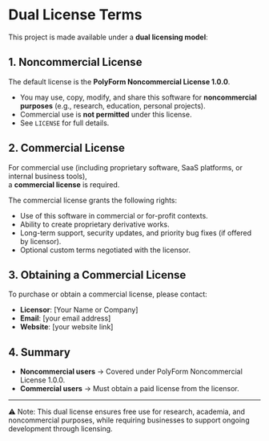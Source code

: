 # Dual License Terms

This project is made available under a **dual licensing model**:

## 1. Noncommercial License
The default license is the **PolyForm Noncommercial License 1.0.0**.  
- You may use, copy, modify, and share this software for **noncommercial purposes** (e.g., research, education, personal projects).  
- Commercial use is **not permitted** under this license.  
- See `LICENSE` for full details.  

## 2. Commercial License
For commercial use (including proprietary software, SaaS platforms, or internal business tools),  
a **commercial license** is required.  

The commercial license grants the following rights:  
- Use of this software in commercial or for-profit contexts.  
- Ability to create proprietary derivative works.  
- Long-term support, security updates, and priority bug fixes (if offered by licensor).  
- Optional custom terms negotiated with the licensor.  

## 3. Obtaining a Commercial License
To purchase or obtain a commercial license, please contact:  

- **Licensor**: [Your Name or Company]  
- **Email**: [your email address]  
- **Website**: [your website link]  

## 4. Summary
- **Noncommercial users** → Covered under PolyForm Noncommercial License 1.0.0.  
- **Commercial users** → Must obtain a paid license from the licensor.  

---

⚠️ Note: This dual license ensures free use for research, academia, and noncommercial purposes, while requiring businesses to support ongoing development through licensing.
